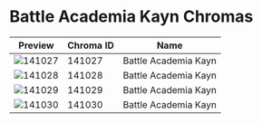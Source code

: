 # Battle Academia Kayn Chromas



| Preview | Chroma ID | Name |
|---------|-----------|------|
| ![141027](https://raw.communitydragon.org/latest/plugins/rcp-be-lol-game-data/global/default/v1/champion-chroma-images/141/141027.png) | 141027 | Battle Academia Kayn |
| ![141028](https://raw.communitydragon.org/latest/plugins/rcp-be-lol-game-data/global/default/v1/champion-chroma-images/141/141028.png) | 141028 | Battle Academia Kayn |
| ![141029](https://raw.communitydragon.org/latest/plugins/rcp-be-lol-game-data/global/default/v1/champion-chroma-images/141/141029.png) | 141029 | Battle Academia Kayn |
| ![141030](https://raw.communitydragon.org/latest/plugins/rcp-be-lol-game-data/global/default/v1/champion-chroma-images/141/141030.png) | 141030 | Battle Academia Kayn |